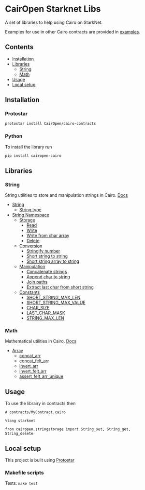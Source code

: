# CairOpen Starknet Libs

A set of libraries to help using Cairo on StarkNet.

Examples for use in other Cairo contracts are provided in [examples](examples).

## Contents

- [Installation](#installation)
- [Libraries](#libraries)
  - [String](#string)
  - [Math](#math)
- [Usage](#usage)
- [Local setup](#local-setup)

## Installation

### Protostar

```bash
protostar install CairOpen/cairo-contracts
```

### Python

To install the library run

```bash
pip install cairopen-cairo
```

## Libraries

### String

String utilities to store and manipulation strings in Cairo. [Docs](src/cairopen/string/)

- [String](src/cairopen/string/README.md#string)
  - [String type](src/cairopen/string/README.md#string-type-string)
- [String Namespace](src/cairopen/string/README.md#namespace-string)
  - [Storage](src/cairopen/string/README.md#storage)
    - [Read](src/cairopen/string/README.md#read-stringread)
    - [Write](src/cairopen/string/README.md#write-stringwrite)
    - [Write from char array](src/cairopen/string/README.md#write-from-char-array-stringwrite_from_char_arr)
    - [Delete](src/cairopen/string/README.md#delete-stringdelete)
  - [Conversion](src/cairopen/string/README.md#conversion)
    - [Stringify number](src/cairopen/string/README.md#stringify-number-stringfelt_to_string)
    - [Short string to string](src/cairopen/string/README.md#short-string-to-string-stringss_to_string)
    - [Short string array to string](src/cairopen/string/README.md#short-string-array-to-string-stringss_arr_to_string)
  - [Manipulation](src/cairopen/string/README.md#manipulation)
    - [Concatenate strings](src/cairopen/string/README.md#append-strings-stringconcat)
    - [Append char to string](src/cairopen/string/README.md#append-char-to-string-stringappend_char)
    - [Join paths](src/cairopen/string/README.md#join-paths-stringpath_join)
    - [Extract last char from short string](src/cairopen/string/README.md#extract-last-char-from-short-string-stringextract_last_char_from_ss)
  - [Constants](src/cairopen/string/README.md#constants)
    - [SHORT_STRING_MAX_LEN](src/cairopen/string/README.md#short_stringmax_len)
    - [SHORT_STRING_MAX_VALUE](src/cairopen/string/README.md#short_stringmax_value)
    - [CHAR_SIZE](src/cairopen/string/README.md#char_size)
    - [LAST_CHAR_MASK](src/cairopen/string/README.md#last_char_mask)
    - [STRING_MAX_LEN](src/cairopen/string/README.md#stringmax_len)

### Math

Mathematical utilities in Cairo. [Docs](src/cairopen/math/)

- [Array](src/cairopen/math/README.md#array)
  - [concat_arr](src/cairopen/math/README.md#concatenation-concat_arr)
  - [concat_felt_arr](src/cairopen/math/README.md#felt-only-concatenation-concat_felt_arr)
  - [invert_arr](src/cairopen/math/README.md#inversion-invert_arr)
  - [invert_felt_arr](src/cairopen/math/README.md#felt-only-inversion-invert_felt_arr)
  - [assert_felt_arr_unique](src/cairopen/math/README.md#uniqueness-assert_felt_arr_unique)

## Usage

To use the librairy in contracts then

```cairo
# contracts/MyContract.cairo

%lang starknet

from cairopen.stringstorage import String_set, String_get, String_delete
```

## Local setup

This project is built using [Protostar](https://docs.swmansion.com/protostar/)

### Makefile scripts

Tests: `make test`
